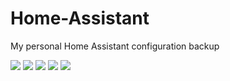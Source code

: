 # Home-Assistant
My personal Home Assistant configuration backup

![]({{site.baseurl}}//chrome_2017-07-30_01-21-02.png)
![]({{site.baseurl}}//chrome_2017-07-30_01-21-11.png)
![]({{site.baseurl}}//chrome_2017-07-30_01-21-19.png)
![]({{site.baseurl}}//chrome_2017-07-30_01-21-26.png)
![]({{site.baseurl}}//chrome_2017-07-30_01-21-32.png)